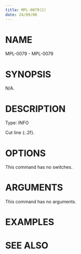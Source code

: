 ```yaml
---
title: MPL-0079(2)
date: 24/09/08
---
```


# NAME

MPL-0079 - MPL-0079

# SYNOPSIS

N/A.

# DESCRIPTION

Type: INFO

Cut line {:.2f}.

# OPTIONS

This command has no switches.

# ARGUMENTS

This command has no arguments.

# EXAMPLES

# SEE ALSO
